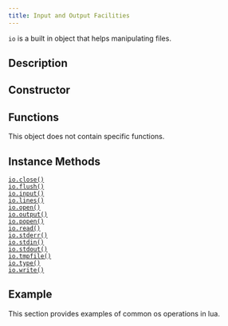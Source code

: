 ```yaml
---
title: Input and Output Facilities
---
```


`io` is a built in object that helps manipulating files.

## Description

## Constructor

## Functions
This object does not contain specific functions.

## Instance Methods

[`io.close()`](#global-objects_io-method_close)  
[`io.flush()`](#global-objects_io-method_flush)  
[`io.input()`](#global-objects_io-method_input)  
[`io.lines()`](#global-objects_io-method_lines)  
[`io.open()`](#global-objects_io-method_open)  
[`io.output()`](#global-objects_io-method_output)  
[`io.popen()`](#global-objects_io-method_popen)  
[`io.read()`](#global-objects_io-method_read)  
[`io.stderr()`](#global-objects_io-method_stderr)  
[`io.stdin()`](#global-objects_io-method_stdin)  
[`io.stdout()`](#global-objects_io-method_stdout)  
[`io.tmpfile()`](#global-objects_io-method_tmpfile)  
[`io.type()`](#global-objects_io-method_type)  
[`io.write()`](#global-objects_io-method_write)  

## Example
This section provides examples of common os operations in lua.